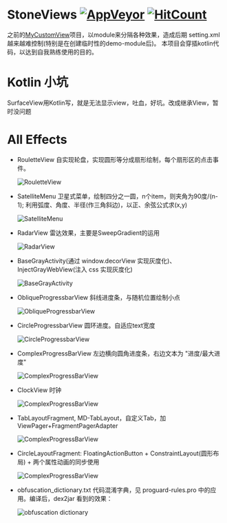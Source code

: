 # StoneViews [![AppVeyor](https://img.shields.io/badge/StoneViews-stone-red.svg)](https://github.com/aa86799/StoneViews)   [![HitCount](https://hits.dwyl.com/aa86799/StoneViewsKt.svg?style=flat)](http://hits.dwyl.com/aa86799/StoneViewsKt)

  
  之前的[MyCustomView](https://github.com/aa86799/MyCustomView)项目，以module来分隔各种效果，造成后期
  setting.xml越来越难控制(特别是在创建临时性的demo-module后)。
  本项目会穿插kotlin代码，以达到自我熟练使用的目的。

# Kotlin 小坑
  SurfaceView用Kotlin写，就是无法显示view，吐血，好坑。改成继承View，暂时没问题

# All Effects

 - RouletteView 自实现轮盘，实现圆形等分成扇形绘制，每个扇形区的点击事件。

    ![RouletteView](https://github.com/aa86799/images/blob/master/rouletteview2.gif)

 - SatelliteMenu 卫星式菜单，绘制四分之一圆，n个item，则夹角为90度/(n-1); 利用弧度、角度、半径(作三角斜边)，以正、余弦公式求(x,y)

    ![SatelliteMenu](https://github.com/aa86799/images/blob/master/satellitemenu.gif)

 - RadarView 雷达效果，主要是SweepGradient的运用

    ![RadarView](https://github.com/aa86799/images/blob/master/radar.gif)

 - BaseGrayActivity(通过 window.decorView 实现灰度化)、InjectGrayWebView(注入 css 实现灰度化)
 
    ![BaseGrayActivity](https://github.com/aa86799/images/blob/master/grayapp.png)

 - ObliqueProgressbarView 斜线进度条，与随机位置绘制小点
 
    ![ObliqueProgressbarView](https://github.com/aa86799/images/blob/master/ObliqueProgressbarView.gif) 

 - CircleProgressbarView 圆环进度。自适应text宽度
 
    ![CircleProgressbarView](https://github.com/aa86799/images/blob/master/CircleProgressbarView.gif)  

 - ComplexProgressBarView 左边横向圆角进度条，右边文本为  "进度/最大进度"
 
    ![ComplexProgressBarView](https://github.com/aa86799/images/blob/master/ComplexProgressBarView.gif)
    
 - ClockView 时钟
 
    ![ComplexProgressBarView](https://github.com/aa86799/images/blob/master/ClockView.gif)
    
 - TabLayoutFragment,  MD-TabLayout，自定义Tab，加ViewPager+FragmentPagerAdapter 
 
    ![ComplexProgressBarView](https://github.com/aa86799/images/blob/master/TabLayoutFragment.gif)

 - CircleLayoutFragment:  FloatingActionButton + ConstraintLayout(圆形布局) + 两个属性动画的同步使用
 
    ![ComplexProgressBarView](https://github.com/aa86799/images/blob/master/CircleLayout.gif)

 - obfuscation_dictionary.txt 代码混淆字典，见 proguard-rules.pro 中的应用。编译后，dex2jar 看到的效果：

   ![obfuscation dictionary](https://github.com/aa86799/images/blob/master/obfuscation_code.jpg)

